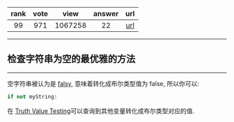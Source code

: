 
| rank | vote | view | answer | url |
|:-:|:-:|:-:|:-:|:-:|
|99|971|1067258|22| [url](http://stackoverflow.com/questions/9573244/most-elegant-way-to-check-if-the-string-is-empty-in-python) |
***

## 检查字符串为空的最优雅的方法

***

空字符串被认为是 [falsy](http://docs.python.org/2/library/stdtypes.html#truth-value-testing), 意味着转化成布尔类型值为 false, 所以你可以:

```python
if not myString:
```

在 [Truth Value Testing](http://docs.python.org/library/stdtypes.html#truth-value-testing)可以查询到其他变量转化成布尔类型对应的值.